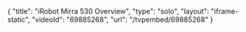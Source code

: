 {
    "title": "iRobot Mirra 530 Overview",
    "type": "solo",
    "layout": "iframe-static",
    "videoId": "69885268",
    "url": "\/tvpembed\/69885268"
}